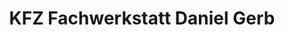 ---
title: "KFZ Fachwerkstatt Daniel Gerb"
url: /erwitte/kfz-fachwerkstatt-daniel-gerb/
shop: Autowerkstatt
---